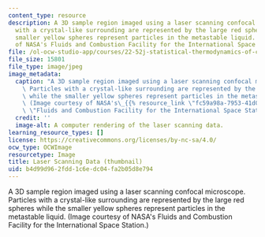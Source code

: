 ```yaml
---
content_type: resource
description: A 3D sample region imaged using a laser scanning confocal microscope.  Particles
  with a crystal-like surrounding are represented by the large red spheres while the
  smaller yellow spheres represent particles in the metastable liquid. (Image courtesy
  of NASA's Fluids and Combustion Facility for the International Space Station.)
file: /ol-ocw-studio-app/courses/22-52j-statistical-thermodynamics-of-complex-liquids-spring-2004/b4d99d962fdd1c6edc04fa2b05d8e794_22-52js04-th.jpg
file_size: 15801
file_type: image/jpeg
image_metadata:
  caption: "A 3D sample region imaged using a laser scanning confocal microscope.\_\
    \ Particles with a crystal-like surrounding are represented by the large red spheres\
    \ while the smaller yellow spheres represent particles in the metastable liquid.\
    \ (Image courtesy of NASA's\_{{% resource_link \"fc59a98a-7953-41d0-bef1-36d234b1a3c4\"\
    \ \"Fluids and Combustion Facility for the International Space Station\" %}}.)"
  credit: ''
  image-alt: A computer rendering of the laser scanning data.
learning_resource_types: []
license: https://creativecommons.org/licenses/by-nc-sa/4.0/
ocw_type: OCWImage
resourcetype: Image
title: Laser Scanning Data (thumbnail)
uid: b4d99d96-2fdd-1c6e-dc04-fa2b05d8e794
---
```

A 3D sample region imaged using a laser scanning confocal microscope.  Particles with a crystal-like surrounding are represented by the large red spheres while the smaller yellow spheres represent particles in the metastable liquid. (Image courtesy of NASA's Fluids and Combustion Facility for the International Space Station.)